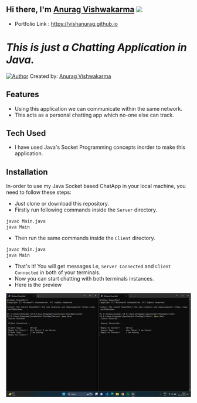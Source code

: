 ## Hi there, I'm [Anurag Vishwakarma](https://vcma.rf.gd/Portfolio/) <img src="https://media.giphy.com/media/hvRJCLFzcasrR4ia7z/giphy.gif" height="25px">


- Portfolio Link : https://vishanurag.github.io

# _This is just a Chatting Application in Java._

[![Author](https://ashstudy.000webhostapp.com/anurag/Assets/icons/faviconA.ico)](https://vcma.rf.gd/Portfolio) Created by: [Anurag Vishwakarma](https://github.com/vishanurag)



## Features

- Using this application we can communicate within the same network.
- This acts as a personal chatting app which no-one else can track.

## Tech Used

- I have used Java's Socket Programming concepts inorder to make this application.



## Installation
In-order to use my Java Socket based ChatApp in your local machine, you need to follow these steps:

- Just clone or download this repository.
- Firstly run following commands inside the `Server` directory.
```
javac Main.java
java Main
```
- Then run the same commands inside the `Client` directory.
```
javac Main.java
java Main
```
- That's it! You will get messages i.e, `Server Connected` and `Client Connected` in both of your terminals.
- Now you can start chatting with both terminals instances.
- Here is the preview

<img src="./preview.png">